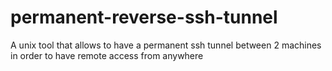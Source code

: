 # permanent-reverse-ssh-tunnel
A unix tool that allows to have a permanent ssh tunnel between 2 machines in order to have remote access from anywhere
